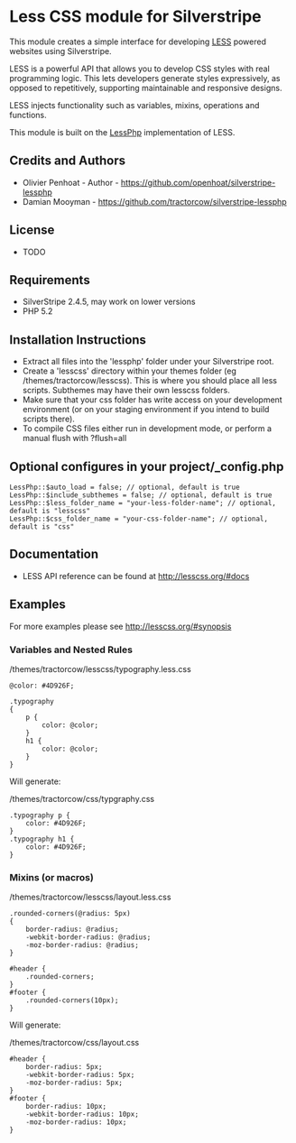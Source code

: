 # Less CSS module for Silverstripe

This module creates a simple interface for developing [LESS](http://lesscss.org/) powered websites using Silverstripe.

LESS is a powerful API that allows you to develop CSS styles with real programming logic. This lets developers
generate styles expressively, as opposed to repetitively, supporting maintainable and responsive designs.

LESS injects functionality such as variables, mixins, operations and functions.

This module is built on the [LessPhp](http://leafo.net/lessphp/) implementation of LESS.

## Credits and Authors

 * Olivier Penhoat - Author - <https://github.com/openhoat/silverstripe-lessphp>
 * Damian Mooyman - <https://github.com/tractorcow/silverstripe-lessphp>

## License

 * TODO

## Requirements

 * SilverStripe 2.4.5, may work on lower versions
 * PHP 5.2

## Installation Instructions

 * Extract all files into the 'lessphp' folder under your Silverstripe root.
 * Create a 'lesscss' directory within your themes folder (eg /themes/tractorcow/lesscss).
   This is where you should place all less scripts. Subthemes may have their own lesscss folders.
 * Make sure that your css folder has write access on your development environment (or on your staging
   environment if you intend to build scripts there).
 * To compile CSS files either run in development mode, or perform a manual flush with ?flush=all

## Optional configures in your project/_config.php

    LessPhp::$auto_load = false; // optional, default is true
    LessPhp::$include_subthemes = false; // optional, default is true
    LessPhp::$less_folder_name = "your-less-folder-name"; // optional, default is "lesscss"
    LessPhp::$css_folder_name = "your-css-folder-name"; // optional, default is "css"

## Documentation

 * LESS API reference can be found at <http://lesscss.org/#docs>

## Examples

For more examples please see <http://lesscss.org/#synopsis>

### Variables and Nested Rules

/themes/tractorcow/lesscss/typography.less.css

    @color: #4D926F;

    .typography
    { 
        p {
            color: @color;
        }
        h1 {
            color: @color;
        }
    }

Will generate:

/themes/tractorcow/css/typgraphy.css

    .typography p {
        color: #4D926F;
    }
    .typography h1 {
        color: #4D926F;
    }

### Mixins (or macros)

/themes/tractorcow/lesscss/layout.less.css

    .rounded-corners(@radius: 5px)
    {
        border-radius: @radius;
        -webkit-border-radius: @radius;
        -moz-border-radius: @radius;
    }

    #header {
        .rounded-corners;
    }
    #footer {
        .rounded-corners(10px);
    }

Will generate:

/themes/tractorcow/css/layout.css

    #header {
        border-radius: 5px;
        -webkit-border-radius: 5px;
        -moz-border-radius: 5px;
    }
    #footer {
        border-radius: 10px;
        -webkit-border-radius: 10px;
        -moz-border-radius: 10px;
    }